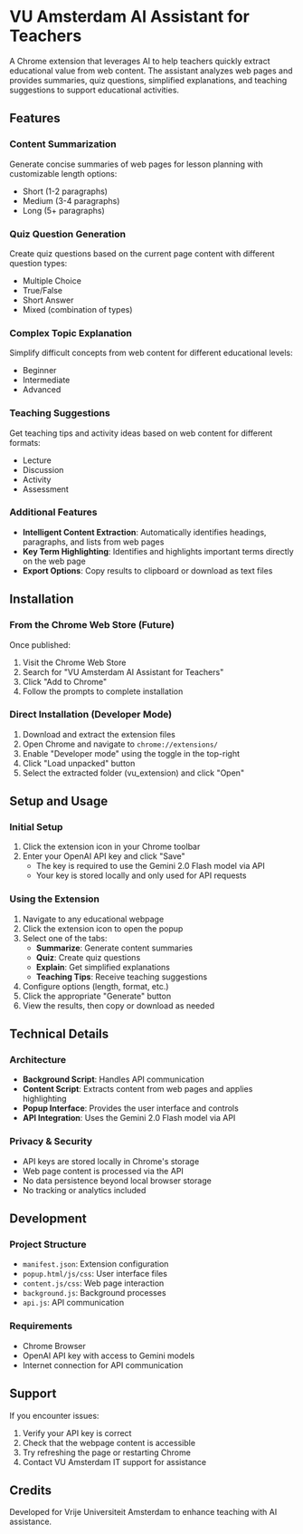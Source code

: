 # VU Amsterdam AI Assistant for Teachers

A Chrome extension that leverages AI to help teachers quickly extract educational value from web content. The assistant analyzes web pages and provides summaries, quiz questions, simplified explanations, and teaching suggestions to support educational activities.

## Features

### Content Summarization
Generate concise summaries of web pages for lesson planning with customizable length options:
- Short (1-2 paragraphs)
- Medium (3-4 paragraphs)
- Long (5+ paragraphs)

### Quiz Question Generation
Create quiz questions based on the current page content with different question types:
- Multiple Choice
- True/False
- Short Answer
- Mixed (combination of types)

### Complex Topic Explanation
Simplify difficult concepts from web content for different educational levels:
- Beginner
- Intermediate
- Advanced

### Teaching Suggestions
Get teaching tips and activity ideas based on web content for different formats:
- Lecture
- Discussion
- Activity
- Assessment

### Additional Features
- **Intelligent Content Extraction**: Automatically identifies headings, paragraphs, and lists from web pages
- **Key Term Highlighting**: Identifies and highlights important terms directly on the web page
- **Export Options**: Copy results to clipboard or download as text files

## Installation

### From the Chrome Web Store (Future)
Once published:
1. Visit the Chrome Web Store
2. Search for "VU Amsterdam AI Assistant for Teachers"
3. Click "Add to Chrome"
4. Follow the prompts to complete installation

### Direct Installation (Developer Mode)
1. Download and extract the extension files
2. Open Chrome and navigate to `chrome://extensions/`
3. Enable "Developer mode" using the toggle in the top-right
4. Click "Load unpacked" button
5. Select the extracted folder (vu_extension) and click "Open"

## Setup and Usage

### Initial Setup
1. Click the extension icon in your Chrome toolbar
2. Enter your OpenAI API key and click "Save"
   - The key is required to use the Gemini 2.0 Flash model via API
   - Your key is stored locally and only used for API requests

### Using the Extension
1. Navigate to any educational webpage
2. Click the extension icon to open the popup
3. Select one of the tabs:
   - **Summarize**: Generate content summaries
   - **Quiz**: Create quiz questions
   - **Explain**: Get simplified explanations
   - **Teaching Tips**: Receive teaching suggestions
4. Configure options (length, format, etc.)
5. Click the appropriate "Generate" button
6. View the results, then copy or download as needed

## Technical Details

### Architecture
- **Background Script**: Handles API communication
- **Content Script**: Extracts content from web pages and applies highlighting
- **Popup Interface**: Provides the user interface and controls
- **API Integration**: Uses the Gemini 2.0 Flash model via API

### Privacy & Security
- API keys are stored locally in Chrome's storage
- Web page content is processed via the API
- No data persistence beyond local browser storage
- No tracking or analytics included

## Development

### Project Structure
- `manifest.json`: Extension configuration
- `popup.html/js/css`: User interface files
- `content.js/css`: Web page interaction
- `background.js`: Background processes
- `api.js`: API communication

### Requirements
- Chrome Browser
- OpenAI API key with access to Gemini models
- Internet connection for API communication

## Support

If you encounter issues:
1. Verify your API key is correct
2. Check that the webpage content is accessible
3. Try refreshing the page or restarting Chrome
4. Contact VU Amsterdam IT support for assistance

## Credits

Developed for Vrije Universiteit Amsterdam to enhance teaching with AI assistance. 
